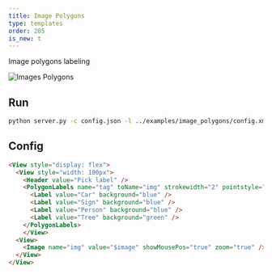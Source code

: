 ```yaml
---
title: Image Polygons
type: templates
order: 205
is_new: t
---
```


Image polygons labeling

<img src="/images/screens/image_polygons.png" class="img-template-example" title="Images Polygons" />

## Run

```bash
python server.py -c config.json -l ../examples/image_polygons/config.xml -i ../examples/image_polygons/tasks.json -o output
```

## Config 

```html
<View style="display: flex">
  <View style="width: 100px">
    <Header value="Pick label" />
    <PolygonLabels name="tag" toName="img" strokewidth="2" pointstyle="circle" pointsize="small" showInline="false">
      <Label value="Car" background="blue" />
      <Label value="Sign" background="blue" />
      <Label value="Person" background="blue" />
      <Label value="Tree" background="green" />
    </PolygonLabels>
    </View>
  <View>
    <Image name="img" value="$image" showMousePos="true" zoom="true" />
  </View>
</View>
```
